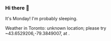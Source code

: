 ### Hi there :wave:

It's Monday! I'm probably sleeping.

Weather in Toronto: unknown location; please try ~43.6529206,-79.3849007, at .
